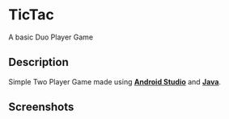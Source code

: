 # TicTac
A basic Duo Player Game
## Description
Simple Two Player Game made using [**Android Studio**](https://developer.android.com/studio) and [**Java**](https://www.java.com/en/).

## Screenshots



